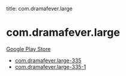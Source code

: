 title: com.dramafever.large
# com.dramafever.large


[Google Play Store](https://play.google.com/store/apps/details?id=com.dramafever.large)


* [com.dramafever.large-335](./com.dramafever.large-335/)
* [com.dramafever.large-335-1](./com.dramafever.large-335-1/)